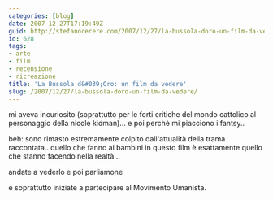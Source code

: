 ```yaml
---
categories: [blog]
date: 2007-12-27T17:19:49Z
guid: http://stefanocecere.com/2007/12/27/la-bussola-doro-un-film-da-vedere/
id: 628
tags:
- arte
- film
- recensione
- ricreazione
title: 'La Bussola d&#039;Oro: un film da vedere'
slug: /2007/12/27/la-bussola-doro-un-film-da-vedere/
---
```


mi aveva incuriosito (soprattutto per le forti critiche del mondo cattolico al personaggio della nicole kidman)… e poi perchè mi piacciono i fantsy..

beh: sono rimasto estremamente colpito dall'attualità della trama raccontata.. quello che fanno ai bambini in questo film è esattamente quello che stanno facendo nella realtà…
  
andate a vederlo e poi parliamone

e soprattutto iniziate a partecipare al Movimento Umanista.